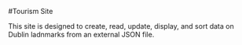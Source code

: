#Tourism Site

This site is designed to create, read, update, display, and sort data on Dublin ladnmarks from an external JSON file.
